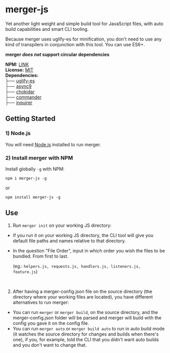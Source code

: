 ﻿# merger-js
 
 Yet another light weight and simple build tool for JavaScript files, with auto build capabilities and smart CLI tooling.
 
 Because merger uses uglify-es for minification, you don't need to use any kind of transpilers in conjunction with this tool. You can use ES6+.
 
 **merger *does not* support circular dependencies**
 
 **NPM:** [LINK](https://www.npmjs.com/package/merger-js)<br/>
 **License:** [MIT](https://github.com/joao-neves95/merger-js/blob/master/LICENSE)<br/>
 **Dependencies:**<br/>
 ├── [uglify-es](https://www.npmjs.com/package/uglify-es)<br/>
 ├── [async9](https://github.com/caolan/async)<br/>
 ├── [chokidar](https://github.com/paulmillr/chokidar)<br/>
 ├── [commander](https://github.com/tj/commander.js)<br/>
 ├── [inquirer](https://github.com/SBoudrias/Inquirer.js)<br/>
 
## Getting Started

### 1) Node.js

You will need [Node.js](https://nodejs.org/en/) installed to run merger.

### 2) Install merger with NPM

Install globally ```-g``` with NPM:

```
npm i merger-js -g
```
or 


```
npm install merger-js -g
```

## Use

1) Run ```merger init``` on your working JS directory:
- If you run it on your working JS directory, the CLI tool will give you default file paths and names relative to that directory.
- In the question "File Order", input in which order you wish the files to be bundled. From first to last.

  (eg.: ```helpers.js, requests.js, handlers.js, listeners.js, feature.js```)

&nbsp;

2) After having a merger-config.json file on the source directory (the directory where your working files are located), you have different alternatives to run merger:
- You can run ```merger``` or ```merger build```, on the source directory, and the merger-config.json folder will be parsed and merger will build with the config you gave it on the config file.
- You can run ```merger auto``` or ```merger build auto``` to run in auto build mode (it watches the source directory for changes and builds when there's one), if you, for example, told the CLI that you didn't want auto builds and you don't want to change that.
